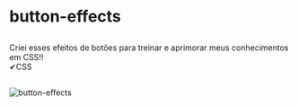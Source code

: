 # button-effects
##
Criei esses efeitos de botões para treinar e aprimorar meus conhecimentos em CSS!!<br>
✔CSS
##
![button-effects](https://user-images.githubusercontent.com/88805398/155824141-b1cc05bc-cf9d-410b-91dd-4826964ecc91.gif)
